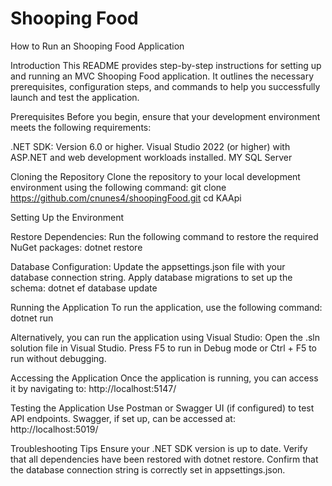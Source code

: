 # Shooping Food


How to Run an Shooping Food Application

Introduction
This README provides step-by-step instructions for setting up and running an MVC Shooping Food application. It outlines the necessary prerequisites, configuration steps, and commands to help you successfully launch and test the application.



Prerequisites
Before you begin, ensure that your development environment meets the following requirements:

.NET SDK: Version 6.0 or higher. 
Visual Studio 2022 (or higher) with ASP.NET and web development workloads installed.
MY SQL Server




Cloning the Repository
Clone the repository to your local development environment using the following command:
git clone https://github.com/cnunes4/shoopingFood.git
cd KAApi




Setting Up the Environment

Restore Dependencies:
Run the following command to restore the required NuGet packages:
dotnet restore

Database Configuration:
Update the appsettings.json file with your database connection string.
Apply database migrations to set up the schema:
dotnet ef database update


Running the Application
To run the application, use the following command:
dotnet run

Alternatively, you can run the application using Visual Studio:
Open the .sln solution file in Visual Studio.
Press F5 to run in Debug mode or Ctrl + F5 to run without debugging.



Accessing the Application
Once the application is running, you can access it by navigating to:
http://localhost:5147/




Testing the Application
Use Postman or Swagger UI (if configured) to test API endpoints.
Swagger, if set up, can be accessed at:
http://localhost:5019/



Troubleshooting Tips
Ensure your .NET SDK version is up to date.
Verify that all dependencies have been restored with dotnet restore.
Confirm that the database connection string is correctly set in appsettings.json.
